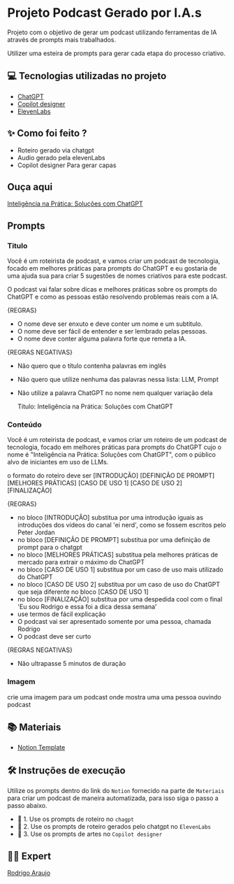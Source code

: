 # Projeto Podcast Gerado por I.A.s

Projeto com o objetivo de gerar um podcast utilizando ferramentas de IA através de prompts mais trabalhados.

Utilizer uma esteira de prompts para gerar cada etapa do processo criativo.

## 💻 Tecnologias utilizadas no projeto

- [ChatGPT](https://chat.openai.com/) 
- [Copilot designer](https://www.bing.com/images/create)
- [ElevenLabs](https://beta.elevenlabs.io/)

## ✨ Como foi feito ?

- Roteiro gerado via chatgpt
- Audio gerado pela elevenLabs
- Copilot designer Para gerar capas

## Ouça aqui
[Inteligência na Prática: Soluções com ChatGPT](assets/ChatGPT-podcast.mp3)

## Prompts
### Titulo
  Você é um roteirista de podcast, e vamos criar um podcast de tecnologia, focado em melhores práticas para prompts do ChatGPT e eu gostaria de uma ajuda sua para criar 5 sugestões de nomes criativos para este podcast.

O podcast vai falar sobre dicas e melhores práticas sobre os prompts do ChatGPT e como as pessoas estão resolvendo problemas reais com a IA.

{REGRAS}

- O nome deve ser enxuto e deve conter um nome e um subtítulo.
- O nome deve ser fácil de entender e ser lembrado pelas pessoas.
- O nome deve conter alguma palavra forte que remeta a IA.

{REGRAS NEGATIVAS}

- Não quero que o título contenha palavras em inglês
- Não quero que utilize nenhuma das palavras nessa lista: LLM, Prompt
- Não utilize a palavra ChatGPT no nome nem qualquer variação dela

  Título: Inteligência na Prática: Soluções com ChatGPT

### Conteúdo
  Você é um roteirista de podcast, e vamos criar um  roteiro de um podcast de tecnologia, focado em melhores práticas para prompts do ChatGPT cujo o nome é "Inteligência na Prática: Soluções com ChatGPT", com o público alvo de iniciantes em uso de LLMs.

o formato do roteiro deve ser
[INTRODUÇÃO]
[DEFINIÇÃO DE PROMPT]
[MELHORES PRÁTICAS]
[CASO DE USO 1]
[CASO DE USO 2]
[FINALIZAÇÃO]

{REGRAS}

- no bloco [INTRODUÇÃO] substitua por uma introdução iguais as introduções dos vídeos do canal 'ei nerd', como se fossem escritos pelo Peter Jordan
- no bloco [DEFINIÇÃO DE PROMPT] substitua por uma definição de prompt para o chatgpt
- no bloco [MELHORES PRÁTICAS] substitua pela melhores práticas de mercado para extrair o máximo do ChatGPT
- no bloco [CASO DE USO 1] substitua por um caso de uso mais utilizado do ChatGPT
- no bloco [CASO DE USO 2] substitua por um caso de uso do ChatGPT que seja diferente no bloco [CASO DE USO 1]
- no bloco [FINALIZAÇÃO] substitua por uma despedida cool com o final 'Eu sou Rodrigo e essa foi a dica dessa semana'
- use termos de fácil explicação
- O podcast vai ser apresentado somente por uma pessoa, chamada Rodrigo
- O podcast deve ser curto

{REGRAS NEGATIVAS}

- Não ultrapasse 5 minutos de duração

### Imagem
crie uma imagem para um podcast onde mostra uma uma pessoa ouvindo podcast

## 📚 Materiais

- [Notion Template](https://helpful-jump-17b.notion.site/PAS-Podcast-AI-Studio-210489e15d7a4a73b743bb159e45d06f?pvs=4)

## 🛠️ Instruções de execução

Utilize os prompts dentro do link do `Notion` fornecido na parte de `Materiais` para criar um podcast de maneira automatizada, para isso siga o passo a passo abaixo.

- 🤖 1. Use os prompts de roteiro no `chagpt`
- 🤖 2. Use os prompts de roteiro gerados pelo chatgpt no  `ElevenLabs`
- 🤖 3. Use os prompts de artes no `Copilot designer`

## 👨‍💻 Expert

[Rodrigo Araujo](https://github.com/raraujor)
